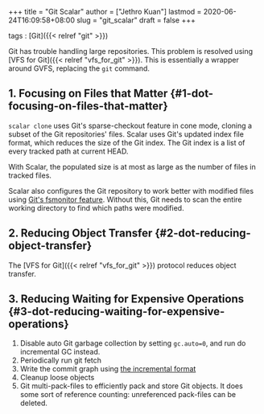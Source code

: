 +++
title = "Git Scalar"
author = ["Jethro Kuan"]
lastmod = 2020-06-24T16:09:58+08:00
slug = "git_scalar"
draft = false
+++

tags
: [Git]({{< relref "git" >}})

Git has trouble handling large repositories. This problem is resolved
using [VFS for Git]({{< relref "vfs_for_git" >}}). This is essentially a wrapper around GVFS,
replacing the `git` command.

## 1. Focusing on Files that Matter {#1-dot-focusing-on-files-that-matter}

`scalar clone` uses Git's sparse-checkout feature in cone mode,
cloning a subset of the Git repositories' files. Scalar uses Git's
updated index file format, which reduces the size of the Git index.
The Git index is a list of every tracked path at current HEAD.

With Scalar, the populated size is at most as large as the number of
files in tracked files.

Scalar also configures the Git repository to work better with modified
files using [Git's fsmonitor feature](https://git-scm.com/docs/githooks#%5Ffsmonitor%5Fwatchman). Without this, Git needs to scan
the entire working directory to find which paths were modified.

## 2. Reducing Object Transfer {#2-dot-reducing-object-transfer}

The [VFS for Git]({{< relref "vfs_for_git" >}}) protocol reduces object transfer.

## 3. Reducing Waiting for Expensive Operations {#3-dot-reducing-waiting-for-expensive-operations}

1.  Disable auto Git garbage collection by setting `gc.auto=0`, and run
    do incremental GC instead.
2.  Periodically run git fetch
3.  Write the commit graph using [the incremental format](https://github.com/git/git/blob/5b0ca878e008e82f91300091e793427205ce3544/Documentation/technical/commit-graph.txt#L139-L319)
4.  Cleanup loose objects
5.  Git multi-pack-files to efficiently pack and store Git objects. It
    does some sort of reference counting: unreferenced pack-files can
    be deleted.
